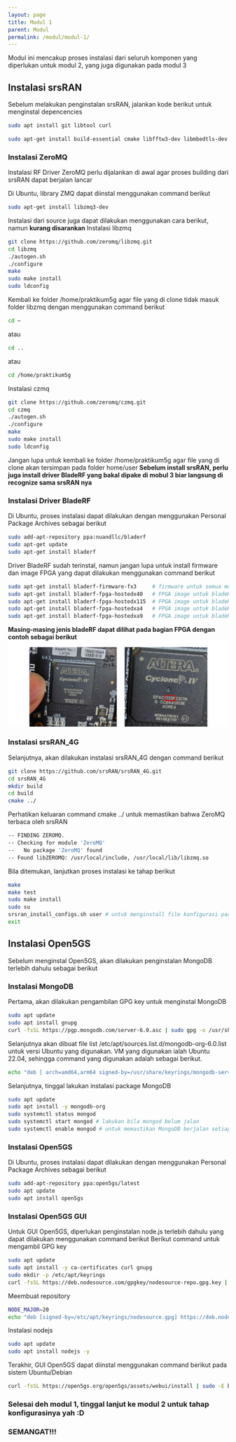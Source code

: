 ```yaml
---
layout: page
title: Modul 1
parent: Modul
permalink: /modul/modul-1/
---
```

Modul ini mencakup proses instalasi dari seluruh komponen yang diperlukan untuk modul 2, yang juga digunakan pada modul 3
## Instalasi srsRAN
Sebelum melakukan penginstalan srsRAN, jalankan kode berikut untuk menginstal depencencies
```bash
sudo apt install git libtool curl
```
```bash
sudo apt-get install build-essential cmake libfftw3-dev libmbedtls-dev libboost-program-options-dev libconfig++-dev libsctp-dev
```
### Instalasi ZeroMQ
Instalasi RF Driver ZeroMQ perlu dijalankan di awal agar proses building dari srsRAN dapat berjalan lancar

Di Ubuntu, library ZMQ dapat diinstal menggunakan command berikut
```bash
sudo apt-get install libzmq3-dev
```
Instalasi dari source juga dapat dilakukan menggunakan cara berikut, namun **kurang disarankan**
Instalasi libzmq
```bash
git clone https://github.com/zeromq/libzmq.git
cd libzmq
./autogen.sh
./configure
make
sudo make install
sudo ldconfig
```
Kembali ke folder /home/praktikum5g agar file yang di clone tidak masuk folder libzmq dengan menggunakan command berikut
```bash
cd ~
```
atau
```bash
cd ..
```
atau
```bash
cd /home/praktikum5g
```
Instalasi czmq
```bash
git clone https://github.com/zeromq/czmq.git
cd czmq
./autogen.sh
./configure
make
sudo make install
sudo ldconfig
```
Jangan lupa untuk kembali ke folder /home/praktikum5g agar file yang di clone akan tersimpan pada folder home/user
**Sebelum install srsRAN, perlu juga install driver BladeRF yang bakal dipake di mobul 3 biar langsung di recognize sama srsRAN nya**
### Instalasi Driver BladeRF
Di Ubuntu, proses instalasi dapat dilakukan dengan menggunakan Personal Package Archives sebagai berikut
```bash
sudo add-apt-repository ppa:nuandllc/bladerf
sudo apt-get update
sudo apt-get install bladerf
```
Driver BladeRF sudah terinstal, namun jangan lupa untuk install firmware dan image FPGA yang dapat dilakukan menggunakan command berikut
```bash
sudo apt-get install bladerf-firmware-fx3     # firmware untuk semua model bladeRF
sudo apt-get install bladerf-fpga-hostedx40   # FPGA image untuk bladeRF x40
sudo apt-get install bladerf-fpga-hostedx115  # FPGA image untuk bladeRF x115
sudo apt-get install bladerf-fpga-hostedxa4   # FPGA image untuk bladeRF 2.0 Micro A4
sudo apt-get install bladerf-fpga-hostedxa9   # FPGA image untuk bladeRF 2.0 Micro A9
```
**Masing-masing jenis bladeRF dapat dilihat pada bagian FPGA dengan contoh sebagai berikut**
![BladeRF x115](/images/x115_c_new.png)
### Instalasi srsRAN_4G
Selanjutnya, akan dilakukan instalasi srsRAN_4G dengan command berikut
```bash
git clone https://github.com/srsRAN/srsRAN_4G.git
cd srsRAN_4G
mkdir build
cd build
cmake ../
```
Perhatikan keluaran command cmake ../ untuk memastikan bahwa ZeroMQ terbaca oleh srsRAN
```bash
-- FINDING ZEROMQ.
-- Checking for module 'ZeroMQ'
--   No package 'ZeroMQ' found
-- Found libZEROMQ: /usr/local/include, /usr/local/lib/libzmq.so
```
Bila ditemukan, lanjutkan proses instalasi ke tahap berikut
```bash
make
make test
sudo make install
sudo su
srsran_install_configs.sh user # untuk menginstall file konfigurasi pada /root/.config/srsran/
exit
```
## Instalasi Open5GS
Sebelum menginstal Open5GS, akan dilakukan penginstalan MongoDB terlebih dahulu sebagai berikut
### Instalasi MongoDB
Pertama, akan dilakukan pengambilan GPG key untuk menginstal MongoDB
```bash
sudo apt update
sudo apt install gnupg
curl -fsSL https://pgp.mongodb.com/server-6.0.asc | sudo gpg -o /usr/share/keyrings/mongodb-server-6.0.gpg --dearmor
```
Selanjutnya akan dibuat file list /etc/apt/sources.list.d/mongodb-org-6.0.list untuk versi Ubuntu yang digunakan. VM yang digunakan ialah Ubuntu 22.04, sehingga command yang digunakan adalah sebagai berikut.
```bash
echo "deb [ arch=amd64,arm64 signed-by=/usr/share/keyrings/mongodb-server-6.0.gpg] https://repo.mongodb.org/apt/ubuntu jammy/mongodb-org/6.0 multiverse" | sudo tee /etc/apt/sources.list.d/mongodb-org-6.0.list
```
Selanjutnya, tinggal lakukan instalasi package MongoDB
```bash
sudo apt update
sudo apt install -y mongodb-org
sudo systemctl status mongod
sudo systemctl start mongod # lakukan bila mongod belum jalan
sudo systemctl enable mongod # untuk memastikan MongoDB berjalan setiap booting
```
### Instalasi Open5GS
Di Ubuntu, proses instalasi dapat dilakukan dengan menggunakan Personal Package Archives sebagai berikut
```bash
sudo add-apt-repository ppa:open5gs/latest
sudo apt update
sudo apt install open5gs
```
### Instalasi Open5GS GUI
Untuk GUI Open5GS, diperlukan penginstalan node.js terlebih dahulu yang dapat dilakukan menggunakan command berikut
Berikut command untuk mengambil GPG key
```bash
sudo apt update
sudo apt install -y ca-certificates curl gnupg
sudo mkdir -p /etc/apt/keyrings
curl -fsSL https://deb.nodesource.com/gpgkey/nodesource-repo.gpg.key | sudo gpg --dearmor -o /etc/apt/keyrings/nodesource.gpg
```
Meembuat repository
```bash
NODE_MAJOR=20
echo "deb [signed-by=/etc/apt/keyrings/nodesource.gpg] https://deb.nodesource.com/node_$NODE_MAJOR.x nodistro main" | sudo tee /etc/apt/sources.list.d/nodesource.list
```
Instalasi nodejs
```bash
sudo apt update
sudo apt install nodejs -y
```
Terakhir, GUI Open5GS dapat diinstal menggunakan command berikut pada sistem Ubuntu/Debian
```bash
curl -fsSL https://open5gs.org/open5gs/assets/webui/install | sudo -E bash -
```
### Selesai deh modul 1, tinggal lanjut ke modul 2 untuk tahap konfigurasinya yah :D
### SEMANGAT!!!
